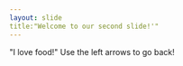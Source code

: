 ```yaml
---
layout: slide
title:"Welcome to our second slide!'"
---
```

"I love food!"
Use the left arrows to go back!

